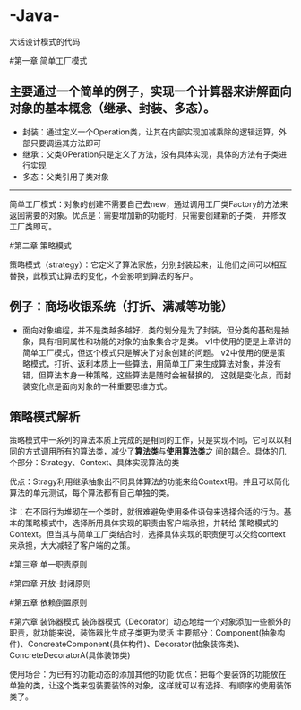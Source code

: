 # -Java-
大话设计模式的代码

#第一章 简单工厂模式

## 主要通过一个简单的例子，实现一个计算器来讲解面向对象的基本概念（继承、封装、多态）。
- 封装：通过定义一个Operation类，让其在内部实现加减乘除的逻辑运算，外部只要调运其方法即可
- 继承：父类OPeration只是定义了方法，没有具体实现，具体的方法有子类进行实现
- 多态：父类引用子类对象
***
简单工厂模式：对象的创建不需要自己去new，通过调用工厂类Factory的方法来返回需要的对象。优点是：需要增加新的功能时，只需要创建新的子类，
并修改工厂类即可。

#第二章 策略模式

策略模式（strategy）：它定义了算法家族，分别封装起来，让他们之间可以相互替换，此模式让算法的变化，不会影响到算法的客户。

## 例子：商场收银系统（打折、满减等功能）
- 面向对象编程，并不是类越多越好，类的划分是为了封装，但分类的基础是抽象，具有相同属性和功能的对象的抽象集合才是类。
  v1中使用的便是上章讲的简单工厂模式，但这个模式只是解决了对象创建的问题。
  v2中使用的便是策略模式，打折、返利本质上一些算法，用简单工厂来生成算法对象，并没有错，但算法本身一种策略，这些算法是随时会被替换的，
    这就是变化点，而封装变化点是面向对象的一种重要思维方式。
    
## 策略模式解析
策略模式中一系列的算法本质上完成的是相同的工作，只是实现不同，它可以以相同的方式调用所有的算法类，减少了**算法类**与**使用算法类**之
间的耦合。具体的几个部分：Strategy、Context、具体实现算法的类

优点：Stragy利用继承抽象出不同具体算法的功能来给Context用。并且可以简化算法的单元测试，每个算法都有自己单独的类。

注：在不同行为堆砌在一个类时，就很难避免使用条件语句来选择合适的行为。基本的策略模式中，选择所用具体实现的职责由客户端承担，并转给
策略模式的Context。但当其与简单工厂类结合时，选择具体实现的职责便可以交给context来承担，大大减轻了客户端的之策。

#第三章 单一职责原则

#第四章 开放-封闭原则

#第五章 依赖倒置原则

#第六章 装饰器模式
装饰器模式（Decorator）动态地给一个对象添加一些额外的职责，就功能来说，装饰器比生成子类更为灵活
主要部分：Component(抽象构件)、ConcreateComponent(具体构件)、Decorator(抽象装饰类)、ConcreteDecoratorA(具体装饰类)

使用场合：为已有的功能动态的添加其他的功能
优点：把每个要装饰的功能放在单独的类，让这个类来包装要装饰的对象，这样就可以有选择、有顺序的使用装饰类了。

